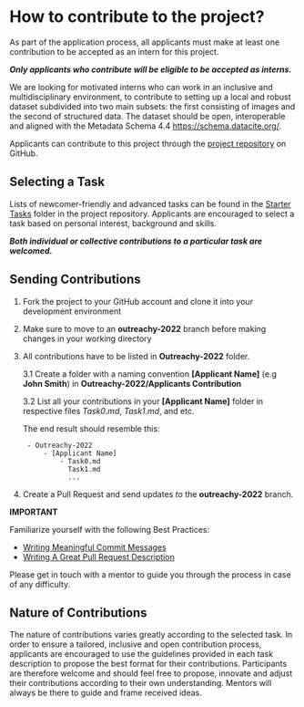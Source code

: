 # How to contribute to the project?

As part of the application process, all applicants must make at least one contribution to be accepted as an intern for this project.

 **_Only applicants who contribute will be eligible to be accepted as interns._**
 
 
We are looking for motivated interns who can work in an inclusive and multidisciplinary environment, to contribute to setting up a local and robust dataset subdivided into two main subsets: the first consisting of images and the second of structured data. The dataset should be open, interoperable and aligned with the Metadata Schema 4.4 https://schema.datacite.org/.

Applicants can contribute to this project through the [project repository](https://github.com/Mboalab/Mboalab-Outreachy_December-to-March-2022-internship-round) on GitHub. 

## Selecting a Task

Lists of newcomer-friendly and advanced tasks can be found in the [Starter Tasks](https://github.com/Mboalab/Mboalab_Outreachy-May-Aug-2022/tree/main/Starter%20Tasks/Task%200) folder in the project repository. 
Applicants are encouraged to select a task based on personal interest, background and skills.

_**Both individual or collective contributions to a particular task are welcomed.**_

## Sending Contributions

1. Fork the project to your GitHub account and clone it into your development environment
2. Make sure to move to an **outreachy-2022** branch before making changes in your working directory
3. All contributions have to be listed in **Outreachy-2022** folder.

    3.1 Create a folder with a naming convention **[Applicant Name]** (e.g **John Smith**) in **Outreachy-2022/Applicants Contribution**

    3.2 List all your contributions in your **[Applicant Name]** folder in respective files *Task0.md*, *Task1.md*, and etc.

    The end result should resemble this:

        - Outreachy-2022
            - [Applicant Name]
                - Task0.md
                  Task1.md
                  ...

4. Create a Pull Request and send updates *to* the **outreachy-2022** branch.

**IMPORTANT**

Familiarize yourself with the following Best Practices:

- [Writing Meaningful Commit Messages](https://reflectoring.io/meaningful-commit-messages/)
- [Writing A Great Pull Request Description](https://www.pullrequest.com/blog/writing-a-great-pull-request-description/)

Please get in touch with a mentor to guide you through the process in case of any difficulty.

## Nature of Contributions
The nature of contributions varies greatly according to the selected task. In order to ensure a tailored, inclusive and open contribution process, applicants are encouraged to use the guidelines provided in each task description to propose the best format for their contributions. Participants are therefore welcome and should feel free to propose, innovate and adjust their contributions according to their own understanding. Mentors will always be there to guide and frame received ideas.
